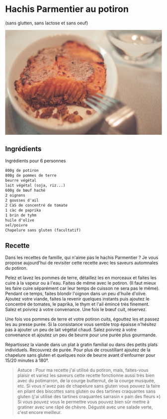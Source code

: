 # Hachis Parmentier au potiron
(sans glutten, sans lactose et sans oeuf)  

![](../img/hachis-potimentier4.jpg)

## Ingrédients
Ingrédients pour 6 personnes

    800g de potiron
    800g de pommes de terre
    beurre végétal
    lait végétal (soja, riz...)
    600g de bœuf haché
    2 oignons
    2 gousses d'ail
    2 CàS de concentré de tomate
    1 càc de paprika
    1 brin de tyhm
    huile d'olive
    sel/poivre
    Chapelure sans gluten (facultatif)

## Recette
Dans les recettes de famille, qui n'aime pas le hachis Parmentier ? Je vous propose aujourd'hui de revisiter cette recette avec les saveurs automnales du potiron.

Pelez et lavez les pommes de terre, détaillez les en morceaux et faites les cuire à la vapeur ou à l'eau. Faites de même avec le potiron. (Il faut mieux les faire cuire séparément car leur temps de cuisson ne sera pas le même).
Pendant ce temps, faites blondir l'oignon dans un peu d'huile d'olive. Ajoutez votre viande, faites la revenir quelques instants puis ajoutez le concentré de tomates, le paprika, le thym et l'ail émincé très finement.  Salez et poivrez à votre convenance. Une fois le bœuf cuit, réservez.

Une fois vos pommes de terre et votre potiron cuits, égouttez les et passez les au presse purée. Si la consistance vous semble trop épaisse n'hésitez pas à ajouter un peu de lait végétal chaud. Salez poivrez à votre convenance et ajoutez un peu de beurre pour une purée plus gourmande.

Répartissez la viande dans un plat à gratin familial ou dans des petits plats individuels. Recouvrez de purée. Pour plus de croustillant ajoutez de la chapelure sans gluten et quelques noix de beurre avant d'enfourner pour 15/20 minutes à 180°.

> Astuce : Pour ma recette j'ai utilisé du potiron, mais, faites-vous plaisir et variez les saveurs cette recette fonctionne aussi très bien avec du potimarron, de la courge butternut, de la courge musquée, etc. Si vous n'avez pas de chapelure sans gluten vous pouvez la faire en pilant des biscottes sans gluten ou des tartines craquantes sans gluten (j'ai utilisé des tartines craquantes sarrasin « pain des fleurs ») Si vous pouvez vous le permettre vous pouvez bien sûr mettre à gratiner avec une râpé de chèvre. Dégusté avec une salade verte, c'est encore meilleur.
